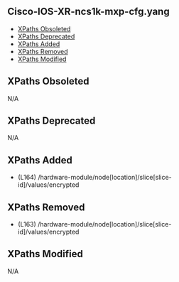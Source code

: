 ## Cisco-IOS-XR-ncs1k-mxp-cfg.yang

- [XPaths Obsoleted](#xpaths-obsoleted)
- [XPaths Deprecated](#xpaths-deprecated)
- [XPaths Added](#xpaths-added)
- [XPaths Removed](#xpaths-removed)
- [XPaths Modified](#xpaths-modified)

## XPaths Obsoleted

N/A

## XPaths Deprecated

N/A

## XPaths Added

- (L164)	/hardware-module/node[location]/slice[slice-id]/values/encrypted

## XPaths Removed

- (L163)	/hardware-module/node[location]/slice[slice-id]/values/encrypted

## XPaths Modified

N/A


